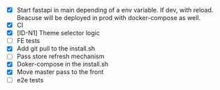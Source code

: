 - [x] Start fastapi in main depending of a env variable. If dev, with reload. Beacuse will be deployed in prod with docker-compose as well.
- [x] CI
- [x] [ID-N1] Theme selector logic
- [ ] FE tests
- [x] Add git pull to the install.sh
- [ ] Pass store refresh mechanism
- [x] Doker-compose in the install.sh
- [x] Move master pass to the front
- [ ] e2e tests